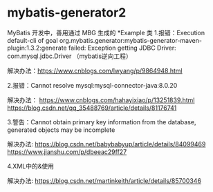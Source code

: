 # mybatis-generator2
MyBatis 开发中，善用通过 MBG 生成的 *Example 类
1.报错：Execution default-cli of goal org.mybatis.generator:mybatis-generator-maven-plugin:1.3.2:generate failed: Exception getting JDBC Driver: com.mysql.jdbc.Driver （mybatis逆向工程）

解决办法：https://www.cnblogs.com/lwyang/p/9864948.html

2.报错：Cannot resolve mysql:mysql-connector-java:8.0.20

解决办法：
https://www.cnblogs.com/hahayixiao/p/13251839.html
https://blog.csdn.net/qq_35488769/article/details/81176741

3.警告：Cannot obtain primary key information from the database, generated objects may be incomplete

解决办法:
https://blog.csdn.net/babybabyup/article/details/84099469
https://www.jianshu.com/p/dbeeac29ff27

4.XML中的&使用

解决办法:
https://blog.csdn.net/martinkeith/article/details/85700346

